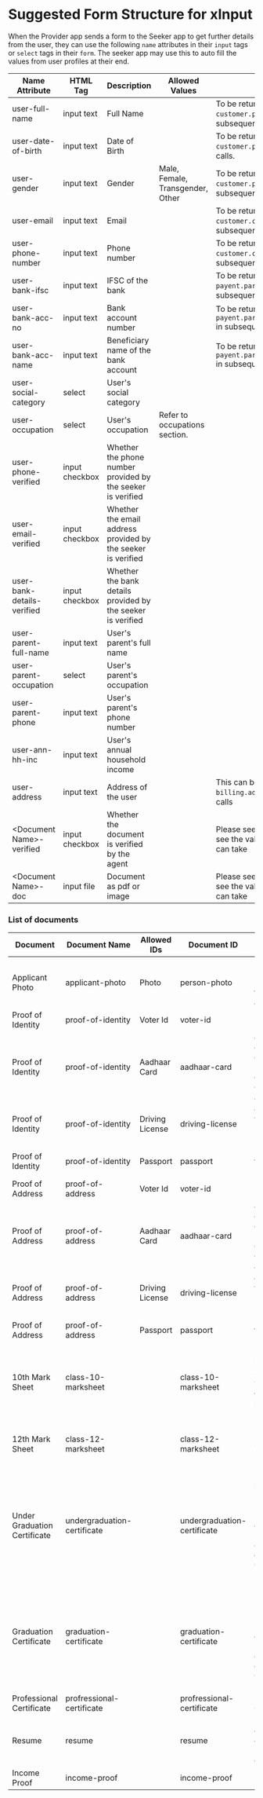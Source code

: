 # Suggested Form Structure for xInput

When the Provider app sends a form to the Seeker app to get further details from the user, they can use the following `name` attributes in their `input` tags or `select` tags in their `form`. The seeker app may use this to auto fill the values from user profiles at their end.

| Name Attribute             | HTML Tag       | Description                                                  | Allowed Values                | Remarks                                                                 |
| -------------------------- | -------------- | ------------------------------------------------------------ | ----------------------------- | ----------------------------------------------------------------------- |
| user-full-name             | input text     | Full Name                                                    |                               | To be returned in `customer.person.name` in subsequent calls.           |
| user-date-of-birth         | input text     | Date of Birth                                                |                               | To be returned in `customer.person.dob` in subsequent calls.            |
| user-gender                | input text     | Gender                                                       | Male, Female, Transgender, Other | To be returned in `customer.person.gender` in subsequent calls.      |
| user-email                 | input text     | Email                                                        |                               | To be returned in `customer.contact.email` in subsequent calls.         |
| user-phone-number          | input text     | Phone number                                                 |                               | To be returned in `customer.contact.phone` in subsequent calls.         |
| user-bank-ifsc             | input text     | IFSC of the bank                                             |                               | To be returned in `payent.params.bank_code` in subsequent calls.        |
| user-bank-acc-no           | input text     | Bank account number                                          |                               | To be returned in `payent.params.bank_account_number` in subsequent calls.|
| user-bank-acc-name         | input text     | Beneficiary name of the bank account                         |                               | To be returned in `payent.params.bank_account_name` in subsequent calls.|
| user-social-category       | select         | User's social category                                       |                               |                                                                         |
| user-occupation            | select         | User's occupation                                            | Refer to occupations section. |                                                                         |
| user-phone-verified        | input checkbox | Whether the phone number provided by the seeker is verified  |                               |                                                                         |
| user-email-verified        | input checkbox | Whether the email address provided by the seeker is verified |                               |                                                                         |
| user-bank-details-verified | input checkbox | Whether the bank details provided by the seeker is verified  |                               |                                                                         |
| user-parent-full-name      | input text     | User's parent's full name                                    |                               |                                                                         |
| user-parent-occupation     | select         | User's parent's occupation                                   |                               |                                                                         |
| user-parent-phone          | input text     | User's parent's phone number                                 |                               |                                                                         |
| user-ann-hh-inc            | input text     | User's annual household income                               |                               |                                                                         |
| user-address               | input text     | Address of the user                                          |                               | This can be returned in `billing.address` in subsequent calls           |
| \<Document Name>-verified  | input checkbox | Whether the document is verified by the agent                |                               | Please see the list of documents to see the values \<Document Name> can take |
| \<Document Name>-doc       | input file     | Document as pdf or image                                     |                               | Please see the list of documents to see the values \<Document Name> can take |

### List of documents

| Document                     | Document Name               | Allowed IDs     | Document ID                 | Description                                                                                                    |
| ---------------------------- | --------------------------- | --------------- | --------------------------- | -------------------------------------------------------------------------------------------------------------- |
| Applicant Photo              | applicant-photo             | Photo           | person-photo                | Latest photo uploaded in the seeker app                                                                        |
| Proof of Identity            | proof-of-identity           | Voter Id        | voter-id                    | PDF of Vote ID                                                                                                 |
| Proof of Identity            | proof-of-identity           | Aadhaar Card    | aadhaar-card                | digital copy of Aadhaar generated by digilocker or PDF of Aadhaar                                              |
| Proof of Identity            | proof-of-identity           | Driving License | driving-license             | e-Copy version as Image or PDF                                                                                 |
| Proof of Identity            | proof-of-identity           | Passport        | passport                    | PDF copy of the passport                                                                                       |
| Proof of Address             | proof-of-address            | Voter Id        | voter-id                    | PDF of Vote ID                                                                                                 |
| Proof of Address             | proof-of-address            | Aadhaar Card    | aadhaar-card                | digital copy of Aadhaar generated by digilocker or PDF of Aadhaar                                              |
| Proof of Address             | proof-of-address            | Driving License | driving-license             | e-Copy version as Image or PDF                                                                                 |
| Proof of Address             | proof-of-address            | Passport        | passport                    | PDF copy of the passport                                                                                       |
| 10th Mark Sheet              | class-10-marksheet          |                 | class-10-marksheet          | Document issued by State Board, CBSE, ICSE and other school boards                                             |
| 12th Mark Sheet              | class-12-marksheet          |                 | class-12-marksheet          | Document issued by School Board or Universities                                                                |
| Under Graduation Certificate | undergraduation-certificate |                 | undergraduation-certificate | Document issued by University - Final Degree certificate, Provisional degree certificate, Cumulative marksheet |
| Graduation Certificate       | graduation-certificate      |                 | graduation-certificate      | Document issued by University - Final Degree certificate, Provisional degree certificate, Cumulative marksheet |
| Professional Certificate     | profressional-certificate   |                 | profressional-certificate   | Experience Certificate                                                                                         |
| Resume                       | resume                      |                 | resume                      | Latest document of professional experience                                                                     |
| Income Proof                 | income-proof                |                 | income-proof                | Last filled ITR                                                                                                |

